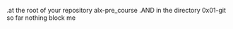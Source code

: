 .at the root of your repository alx-pre_course
.AND in the directory 0x01-git
so far nothing block me
